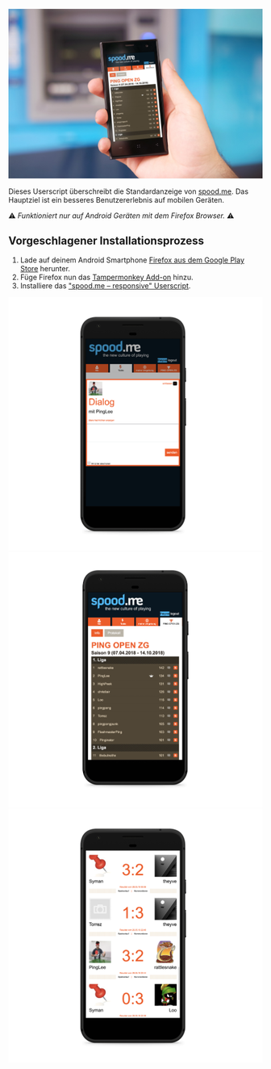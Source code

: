 ![Mockup der responsiven Website](img/mockup.jpg)

Dieses Userscript überschreibt die Standardanzeige von [spood.me](http://spood.me). Das Hauptziel ist ein besseres Benutzererlebnis auf mobilen Geräten.

:warning: *Funktioniert nur auf Android Geräten mit dem Firefox Browser.* :warning:

## Vorgeschlagener Installationsprozess
1. Lade auf deinem Android Smartphone [Firefox aus dem Google Play Store](https://play.google.com/store/apps/details?id=org.mozilla.firefox) herunter. 
2. Füge Firefox nun das [Tampermonkey Add-on](https://addons.mozilla.org/firefox/addon/tampermonkey/) hinzu.
3. Installiere das ["spood.me – responsive" Userscript](https://raw.githubusercontent.com/theyve/spood-me-responsive/master/spood-me-responsive.user.js).



![Dialog unter spood.me](img/screenshot-dialog.png)
![Meisterschaftsübersicht unter spood.me](img/screenshot-rangliste.png)
![Meisterschaftsprotokoll unter spood.me](img/screenshot-protokoll.png)
